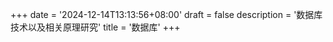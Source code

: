 +++
date = '2024-12-14T13:13:56+08:00'
draft = false
description = '数据库技术以及相关原理研究'
title = '数据库'
+++